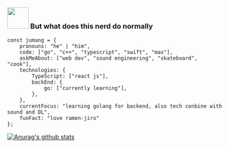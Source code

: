 ### <img src="https://media.giphy.com/media/mGcNjsfWAjY5AEZNw6/giphy.gif" width="50"> But what does this nerd do normally

```
const jumang = {
    pronouns: "he" | "him",
    code: ["go", "c++", "typescript", "swift", "max"],
    askMeAbout: ["web dev", "sound engineering", "skateboard", "cook"],
    technologies: {
        TypeScript: ["react js"],
        backEnd: {
            go: ["currently learning"],
        },
    },
    currentFocus: "learning golang for backend, also tech conbine with sound and DL",
    funFact: "love ramen-jiro"
};
```

[![Anurag's github stats](https://github-readme-stats.vercel.app/api?username=jumang4423)](https://github.com/jumang4423)
